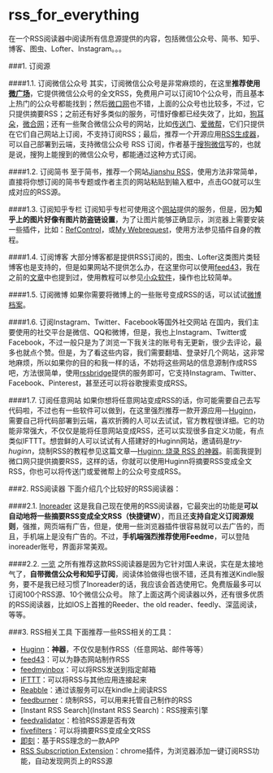 # rss_for_everything
在一个RSS阅读器中阅读所有信息源提供的内容，包括微信公众号、简书、知乎、博客、图虫、Lofter、Instagram。。。

###1. 订阅源

####1.1. 订阅微信公众号
其实，订阅微信公众号是非常麻烦的，在这里**推荐使用[微广场](http://www.iwgc.cn/)**，它提供微信公众号的全文RSS，免费用户可以订阅10个公众号，而且基本上热门的公众号都能找到；然后[微口网](http://www.vccoo.com/)也不错，上面的公众号也比较多，不过，它只提供摘要RSS；之前还有好多类似的服务，可惜好像都已经失效了，比如，[狗耳朵](http://www.dogear.cn/)，[微合网](http://www.weiheji.net/)；还有一些聚合微信公众号的网站，比如[传送门](http://chuansong.me/)、[爱微帮](http://www.aiweibang.com/u/167)，它们只提供在它们自己网站上订阅，不支持订阅RSS；最后，推荐一个开源应用[RSS生成器](https://github.com/wlwr/rss)，可以自己部署到云端，支持微信公众号 RSS 订阅，作者基于[搜狗微信](http://weixin.sogou.com/)写的，也就是说，搜狗上能搜到的微信公众号，都能通过这种方式订阅。

####1.2. 订阅简书
至于简书，推荐一个网站[Jianshu RSS](http://jianshu.milkythinking.com/)，使用方法非常简单，直接将你想订阅的简书专题或作者主页的网站粘贴到输入框中，点击GO就可以生成对应的RSS源。

####1.3. 订阅知乎专栏
订阅知乎专栏可使用这个[网站](https://rss.lilydjwg.me/)提供的服务，但是，因为**知乎上的图片好像有图片防盗链设置**，为了让图片能够正确显示，浏览器上需要安装一些插件，比如：[RefControl](https://chrome.google.com/webstore/detail/referer-control/hnkcfpcejkafcihlgbojoidoihckciin?utm_campaign=en&utm_source=en-et-na-us-oc-webstrhm&utm_medium=et)，或[My Webrequest](http://app.evecalm.com/MyWebrequest/)，使用方法参见插件自身的教程。

####1.4. 订阅博客
大部分博客都是提供RSS订阅的，图虫、Lofter这类图片类轻博客也是支持的，但是如果网站不提供怎么办，在这里你可以使用[feed43](http://feed43.com/)，我在之前的[文章](http://www.jianshu.com/p/9bc3fedb1ca3)中也提到过，使用教程可以参见[小众软件](http://www.appinn.com/feed43/)，操作也比较简单。

####1.5. 订阅微博
如果你需要将微博上的一些账号变成RSS的话，可以试试[微博档案](http://weibo.wbdacdn.com/)。

####1.6. 订阅Instagram、Twitter、Facebook等国外社交网站
在国内，我们主要使用的社交平台是微信、QQ和微博，但是，我也上Instagram、Twitter或Facebook，不过一般只是为了浏览一下我关注的账号有无更新，很少去评论，最多也就点个赞。但是，为了看这些内容，我们需要翻墙、登录好几个网站，这非常地麻烦，所以如果你的目的和我一样的话，不妨将这些网站的信息源制作成RSS吧，方法很简单，使用[rssbridge](http://rssbridge.buddylist.co/)提供的服务即可，它支持Instagram、Twitter、Facebook、Pinterest，甚至还可以将谷歌搜索变成RSS。

####1.7. 订阅任意网站
如果你想将任意网站变成RSS的话，你可能需要自己去写代码啦，不过也有一些软件可以做到，在这里强烈推荐一款开源应用—[Huginn](https://github.com/cantino/huginn/wiki)，需要自己将代码部署到云端，喜欢折腾的人可以去试试，官方教程很详细。它的功能非常强大，不仅仅是能将任意网站变成RSS，还可以实现很多自定义功能，有点类似IFTTT。想尝鲜的人可以试试有人搭建好的Huginn网站，邀请码是*try-huginn*，烧制RSS的教程参见这篇文章—[Huginn: 烧录 RSS 的神器](http://www.jianshu.com/p/4a47e452abc9)。前面我提到微口网只提供摘要RSS，这样的话，你就可以使用Huginn将摘要RSS变成全文RSS，你也可以将传送门或爱微帮上的公众号变成RSS。

###2. RSS阅读器
下面介绍几个比较好的RSS阅读器：

####2.1. [Inoreader](www.inoreader.com)
这是我自己现在使用的RSS阅读器，它最突出的功能是**可以自动地将一些摘要RSS变成全文RSS（快捷键W）**，而且还**支持自定义订阅源规则**，强推，网页端有广告，但是，使用一些浏览器插件很容易就可以去广告的，而且，手机端上是没有广告的。不过，**手机端强烈推荐使用Feedme**，可以登陆inoreader账号，界面非常美观。

####2.2. [一览](http://www.yilan.io/home/)
之所有推荐这款RSS阅读器是因为它针对国人来说，实在是太接地气了，**自带微信公众号和知乎订阅**，阅读体验做得也很不错，还具有推送Kindle服务，要不是我已经习惯了Inoreader的话，我应该会首选使用它。免费版最多可以订阅100个RSS源、10个微信公众号。
除了上面这两个阅读器以外，还有很多优质的RSS阅读器，比如IOS上首推的Reeder、the old reader、feedly、深蓝阅读，等等。

###3. RSS相关工具
下面推荐一些RSS相关的工具：
- [Huginn](https://github.com/cantino/huginn/wiki)：**神器**，不仅仅是制作RSS（任意网站、邮件等等）
- [feed43](http://feed43.com/)：可以为静态网站制作RSS
- [feedmyinbox](https://www.feedmyinbox.com/)：可以将RSS发送到指定邮箱
- [IFTTT](https://ifttt.com/)：可以将RSS与其他应用连接起来
- [Reabble](http://reabble.com/)：通过该服务可以在kindle上阅读RSS
- [feedburner](https://feedburner.google.com)：烧制RSS，可以用来托管自己制作的RSS
- [Instant RSS Search](Instant RSS Search)：RSS搜索引擎
- [feedvalidator](http://www.feedvalidator.org/)：检验RSS源是否有效
- [fivefilters](http://fivefilters.org/content-only/)：可以将摘要RSS变成全文RSS
- [即刻](http://www.ruguoapp.com/)：基于RSS理念的一款APP
- [RSS Subscription Extension](https://chrome.google.com/webstore/detail/rss-subscription-extensio/nlbjncdgjeocebhnmkbbbdekmmmcbfjd)：chrome插件，为浏览器添加一键订阅RSS功能，自动发现网页上的RSS源

